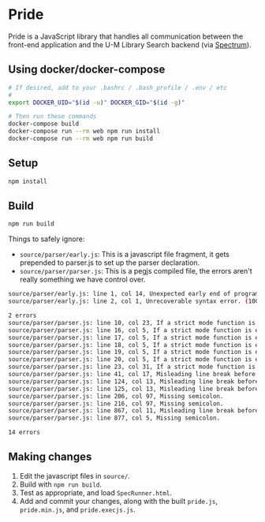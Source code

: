 # Pride
Pride is a JavaScript library that handles all communication between the front-end application and the U-M Library Search backend (via [Spectrum](https://github.com/mlibrary/spectrum)).

## Using docker/docker-compose
```bash
# If desired, add to your .bashrc / .bash_profile / .env / etc
#
export DOCKER_UID="$(id -u)" DOCKER_GID="$(id -g)"

# Then run these commands
docker-compose build
docker-compose run --rm web npm run install
docker-compose run --rm web npm run build
```

## Setup

```bash
npm install
```

## Build

```bash
npm run build
```

Things to safely ignore:

* `source/parser/early.js`: This is a javascript file fragment, it gets prepended to parser.js to set up the parser declaration.
* `source/parser/parser.js`: This is a pegjs compiled file, the errors aren't really something we have control over.

```bash
source/parser/early.js: line 1, col 14, Unexpected early end of program.
source/parser/early.js: line 2, col 1, Unrecoverable syntax error. (100% scanned).

2 errors
source/parser/parser.js: line 10, col 23, If a strict mode function is executed using function invocation, its 'this' value will be undefined.
source/parser/parser.js: line 16, col 5, If a strict mode function is executed using function invocation, its 'this' value will be undefined.
source/parser/parser.js: line 17, col 5, If a strict mode function is executed using function invocation, its 'this' value will be undefined.
source/parser/parser.js: line 18, col 5, If a strict mode function is executed using function invocation, its 'this' value will be undefined.
source/parser/parser.js: line 19, col 5, If a strict mode function is executed using function invocation, its 'this' value will be undefined.
source/parser/parser.js: line 20, col 5, If a strict mode function is executed using function invocation, its 'this' value will be undefined.
source/parser/parser.js: line 23, col 31, If a strict mode function is executed using function invocation, its 'this' value will be undefined.
source/parser/parser.js: line 41, col 17, Misleading line break before '?'; readers may interpret this as an expression boundary.
source/parser/parser.js: line 124, col 13, Misleading line break before '+'; readers may interpret this as an expression boundary.
source/parser/parser.js: line 125, col 13, Misleading line break before '+'; readers may interpret this as an expression boundary.
source/parser/parser.js: line 206, col 97, Missing semicolon.
source/parser/parser.js: line 216, col 97, Missing semicolon.
source/parser/parser.js: line 867, col 11, Misleading line break before '?'; readers may interpret this as an expression boundary.
source/parser/parser.js: line 877, col 5, Missing semicolon.

14 errors
```

## Making changes

1. Edit the javascript files in `source/`.
2. Build with `npm run build`.
3. Test as appropriate, and load `SpecRunner.html`.
4. Add and commit your changes, along with the built `pride.js`, `pride.min.js`, and `pride.execjs.js`.
